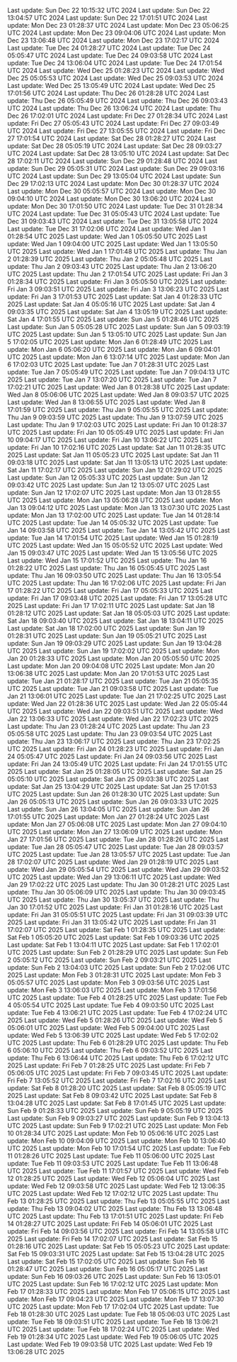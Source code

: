 Last update: Sun Dec 22 10:15:32 UTC 2024
Last update: Sun Dec 22 13:04:57 UTC 2024
Last update: Sun Dec 22 17:01:51 UTC 2024
Last update: Mon Dec 23 01:28:37 UTC 2024
Last update: Mon Dec 23 05:06:25 UTC 2024
Last update: Mon Dec 23 09:04:06 UTC 2024
Last update: Mon Dec 23 13:06:48 UTC 2024
Last update: Mon Dec 23 17:02:17 UTC 2024
Last update: Tue Dec 24 01:28:27 UTC 2024
Last update: Tue Dec 24 05:05:47 UTC 2024
Last update: Tue Dec 24 09:03:58 UTC 2024
Last update: Tue Dec 24 13:06:04 UTC 2024
Last update: Tue Dec 24 17:01:54 UTC 2024
Last update: Wed Dec 25 01:28:23 UTC 2024
Last update: Wed Dec 25 05:05:53 UTC 2024
Last update: Wed Dec 25 09:03:53 UTC 2024
Last update: Wed Dec 25 13:05:49 UTC 2024
Last update: Wed Dec 25 17:01:56 UTC 2024
Last update: Thu Dec 26 01:28:28 UTC 2024
Last update: Thu Dec 26 05:05:49 UTC 2024
Last update: Thu Dec 26 09:03:43 UTC 2024
Last update: Thu Dec 26 13:06:24 UTC 2024
Last update: Thu Dec 26 17:02:01 UTC 2024
Last update: Fri Dec 27 01:28:34 UTC 2024
Last update: Fri Dec 27 05:05:43 UTC 2024
Last update: Fri Dec 27 09:03:49 UTC 2024
Last update: Fri Dec 27 13:05:55 UTC 2024
Last update: Fri Dec 27 17:01:54 UTC 2024
Last update: Sat Dec 28 01:28:27 UTC 2024
Last update: Sat Dec 28 05:05:19 UTC 2024
Last update: Sat Dec 28 09:03:27 UTC 2024
Last update: Sat Dec 28 13:05:10 UTC 2024
Last update: Sat Dec 28 17:02:11 UTC 2024
Last update: Sun Dec 29 01:28:48 UTC 2024
Last update: Sun Dec 29 05:05:31 UTC 2024
Last update: Sun Dec 29 09:03:16 UTC 2024
Last update: Sun Dec 29 13:05:04 UTC 2024
Last update: Sun Dec 29 17:02:13 UTC 2024
Last update: Mon Dec 30 01:28:37 UTC 2024
Last update: Mon Dec 30 05:05:57 UTC 2024
Last update: Mon Dec 30 09:04:10 UTC 2024
Last update: Mon Dec 30 13:06:20 UTC 2024
Last update: Mon Dec 30 17:01:50 UTC 2024
Last update: Tue Dec 31 01:28:34 UTC 2024
Last update: Tue Dec 31 05:05:43 UTC 2024
Last update: Tue Dec 31 09:03:43 UTC 2024
Last update: Tue Dec 31 13:05:58 UTC 2024
Last update: Tue Dec 31 17:02:06 UTC 2024
Last update: Wed Jan  1 01:28:54 UTC 2025
Last update: Wed Jan  1 05:05:50 UTC 2025
Last update: Wed Jan  1 09:04:00 UTC 2025
Last update: Wed Jan  1 13:05:50 UTC 2025
Last update: Wed Jan  1 17:01:48 UTC 2025
Last update: Thu Jan  2 01:28:39 UTC 2025
Last update: Thu Jan  2 05:05:48 UTC 2025
Last update: Thu Jan  2 09:03:43 UTC 2025
Last update: Thu Jan  2 13:06:20 UTC 2025
Last update: Thu Jan  2 17:01:54 UTC 2025
Last update: Fri Jan  3 01:28:34 UTC 2025
Last update: Fri Jan  3 05:05:50 UTC 2025
Last update: Fri Jan  3 09:03:51 UTC 2025
Last update: Fri Jan  3 13:06:23 UTC 2025
Last update: Fri Jan  3 17:01:53 UTC 2025
Last update: Sat Jan  4 01:28:33 UTC 2025
Last update: Sat Jan  4 05:05:16 UTC 2025
Last update: Sat Jan  4 09:03:35 UTC 2025
Last update: Sat Jan  4 13:05:19 UTC 2025
Last update: Sat Jan  4 17:01:55 UTC 2025
Last update: Sun Jan  5 01:28:46 UTC 2025
Last update: Sun Jan  5 05:05:28 UTC 2025
Last update: Sun Jan  5 09:03:19 UTC 2025
Last update: Sun Jan  5 13:05:10 UTC 2025
Last update: Sun Jan  5 17:02:05 UTC 2025
Last update: Mon Jan  6 01:28:49 UTC 2025
Last update: Mon Jan  6 05:06:20 UTC 2025
Last update: Mon Jan  6 09:04:01 UTC 2025
Last update: Mon Jan  6 13:07:14 UTC 2025
Last update: Mon Jan  6 17:02:03 UTC 2025
Last update: Tue Jan  7 01:28:31 UTC 2025
Last update: Tue Jan  7 05:05:49 UTC 2025
Last update: Tue Jan  7 09:04:13 UTC 2025
Last update: Tue Jan  7 13:07:20 UTC 2025
Last update: Tue Jan  7 17:02:21 UTC 2025
Last update: Wed Jan  8 01:28:38 UTC 2025
Last update: Wed Jan  8 05:06:06 UTC 2025
Last update: Wed Jan  8 09:03:57 UTC 2025
Last update: Wed Jan  8 13:06:55 UTC 2025
Last update: Wed Jan  8 17:01:59 UTC 2025
Last update: Thu Jan  9 05:05:55 UTC 2025
Last update: Thu Jan  9 09:03:59 UTC 2025
Last update: Thu Jan  9 13:07:59 UTC 2025
Last update: Thu Jan  9 17:02:03 UTC 2025
Last update: Fri Jan 10 01:28:37 UTC 2025
Last update: Fri Jan 10 05:05:49 UTC 2025
Last update: Fri Jan 10 09:04:17 UTC 2025
Last update: Fri Jan 10 13:06:22 UTC 2025
Last update: Fri Jan 10 17:02:16 UTC 2025
Last update: Sat Jan 11 01:28:35 UTC 2025
Last update: Sat Jan 11 05:05:23 UTC 2025
Last update: Sat Jan 11 09:03:18 UTC 2025
Last update: Sat Jan 11 13:05:13 UTC 2025
Last update: Sat Jan 11 17:02:17 UTC 2025
Last update: Sun Jan 12 01:29:02 UTC 2025
Last update: Sun Jan 12 05:05:33 UTC 2025
Last update: Sun Jan 12 09:03:42 UTC 2025
Last update: Sun Jan 12 13:05:07 UTC 2025
Last update: Sun Jan 12 17:02:07 UTC 2025
Last update: Mon Jan 13 01:28:55 UTC 2025
Last update: Mon Jan 13 05:06:28 UTC 2025
Last update: Mon Jan 13 09:04:12 UTC 2025
Last update: Mon Jan 13 13:07:30 UTC 2025
Last update: Mon Jan 13 17:02:00 UTC 2025
Last update: Tue Jan 14 01:28:14 UTC 2025
Last update: Tue Jan 14 05:05:32 UTC 2025
Last update: Tue Jan 14 09:03:58 UTC 2025
Last update: Tue Jan 14 13:05:42 UTC 2025
Last update: Tue Jan 14 17:01:54 UTC 2025
Last update: Wed Jan 15 01:28:19 UTC 2025
Last update: Wed Jan 15 05:05:52 UTC 2025
Last update: Wed Jan 15 09:03:47 UTC 2025
Last update: Wed Jan 15 13:05:56 UTC 2025
Last update: Wed Jan 15 17:01:52 UTC 2025
Last update: Thu Jan 16 01:28:22 UTC 2025
Last update: Thu Jan 16 05:05:45 UTC 2025
Last update: Thu Jan 16 09:03:50 UTC 2025
Last update: Thu Jan 16 13:05:54 UTC 2025
Last update: Thu Jan 16 17:02:06 UTC 2025
Last update: Fri Jan 17 01:28:22 UTC 2025
Last update: Fri Jan 17 05:05:33 UTC 2025
Last update: Fri Jan 17 09:03:48 UTC 2025
Last update: Fri Jan 17 13:05:28 UTC 2025
Last update: Fri Jan 17 17:02:11 UTC 2025
Last update: Sat Jan 18 01:28:12 UTC 2025
Last update: Sat Jan 18 05:05:03 UTC 2025
Last update: Sat Jan 18 09:03:40 UTC 2025
Last update: Sat Jan 18 13:04:11 UTC 2025
Last update: Sat Jan 18 17:02:00 UTC 2025
Last update: Sun Jan 19 01:28:31 UTC 2025
Last update: Sun Jan 19 05:05:21 UTC 2025
Last update: Sun Jan 19 09:03:29 UTC 2025
Last update: Sun Jan 19 13:04:28 UTC 2025
Last update: Sun Jan 19 17:02:02 UTC 2025
Last update: Mon Jan 20 01:28:33 UTC 2025
Last update: Mon Jan 20 05:05:50 UTC 2025
Last update: Mon Jan 20 09:04:08 UTC 2025
Last update: Mon Jan 20 13:06:38 UTC 2025
Last update: Mon Jan 20 17:01:53 UTC 2025
Last update: Tue Jan 21 01:28:17 UTC 2025
Last update: Tue Jan 21 05:05:35 UTC 2025
Last update: Tue Jan 21 09:03:58 UTC 2025
Last update: Tue Jan 21 13:06:01 UTC 2025
Last update: Tue Jan 21 17:02:25 UTC 2025
Last update: Wed Jan 22 01:28:36 UTC 2025
Last update: Wed Jan 22 05:05:44 UTC 2025
Last update: Wed Jan 22 09:03:51 UTC 2025
Last update: Wed Jan 22 13:06:33 UTC 2025
Last update: Wed Jan 22 17:02:23 UTC 2025
Last update: Thu Jan 23 01:28:24 UTC 2025
Last update: Thu Jan 23 05:05:58 UTC 2025
Last update: Thu Jan 23 09:03:54 UTC 2025
Last update: Thu Jan 23 13:06:17 UTC 2025
Last update: Thu Jan 23 17:02:25 UTC 2025
Last update: Fri Jan 24 01:28:23 UTC 2025
Last update: Fri Jan 24 05:05:47 UTC 2025
Last update: Fri Jan 24 09:03:56 UTC 2025
Last update: Fri Jan 24 13:05:49 UTC 2025
Last update: Fri Jan 24 17:01:55 UTC 2025
Last update: Sat Jan 25 01:28:05 UTC 2025
Last update: Sat Jan 25 05:05:10 UTC 2025
Last update: Sat Jan 25 09:03:38 UTC 2025
Last update: Sat Jan 25 13:04:29 UTC 2025
Last update: Sat Jan 25 17:01:53 UTC 2025
Last update: Sun Jan 26 01:28:30 UTC 2025
Last update: Sun Jan 26 05:05:13 UTC 2025
Last update: Sun Jan 26 09:03:33 UTC 2025
Last update: Sun Jan 26 13:04:05 UTC 2025
Last update: Sun Jan 26 17:01:55 UTC 2025
Last update: Mon Jan 27 01:28:24 UTC 2025
Last update: Mon Jan 27 05:06:08 UTC 2025
Last update: Mon Jan 27 09:04:10 UTC 2025
Last update: Mon Jan 27 13:06:09 UTC 2025
Last update: Mon Jan 27 17:01:56 UTC 2025
Last update: Tue Jan 28 01:28:26 UTC 2025
Last update: Tue Jan 28 05:05:47 UTC 2025
Last update: Tue Jan 28 09:03:57 UTC 2025
Last update: Tue Jan 28 13:05:57 UTC 2025
Last update: Tue Jan 28 17:02:07 UTC 2025
Last update: Wed Jan 29 01:28:19 UTC 2025
Last update: Wed Jan 29 05:05:54 UTC 2025
Last update: Wed Jan 29 09:03:52 UTC 2025
Last update: Wed Jan 29 13:06:11 UTC 2025
Last update: Wed Jan 29 17:02:22 UTC 2025
Last update: Thu Jan 30 01:28:21 UTC 2025
Last update: Thu Jan 30 05:06:09 UTC 2025
Last update: Thu Jan 30 09:03:45 UTC 2025
Last update: Thu Jan 30 13:05:37 UTC 2025
Last update: Thu Jan 30 17:01:52 UTC 2025
Last update: Fri Jan 31 01:28:16 UTC 2025
Last update: Fri Jan 31 05:05:51 UTC 2025
Last update: Fri Jan 31 09:03:39 UTC 2025
Last update: Fri Jan 31 13:05:42 UTC 2025
Last update: Fri Jan 31 17:02:07 UTC 2025
Last update: Sat Feb  1 01:28:35 UTC 2025
Last update: Sat Feb  1 05:05:20 UTC 2025
Last update: Sat Feb  1 09:03:36 UTC 2025
Last update: Sat Feb  1 13:04:11 UTC 2025
Last update: Sat Feb  1 17:02:01 UTC 2025
Last update: Sun Feb  2 01:28:29 UTC 2025
Last update: Sun Feb  2 05:05:12 UTC 2025
Last update: Sun Feb  2 09:03:21 UTC 2025
Last update: Sun Feb  2 13:04:03 UTC 2025
Last update: Sun Feb  2 17:02:06 UTC 2025
Last update: Mon Feb  3 01:28:31 UTC 2025
Last update: Mon Feb  3 05:05:57 UTC 2025
Last update: Mon Feb  3 09:03:56 UTC 2025
Last update: Mon Feb  3 13:06:03 UTC 2025
Last update: Mon Feb  3 17:01:56 UTC 2025
Last update: Tue Feb  4 01:28:25 UTC 2025
Last update: Tue Feb  4 05:05:54 UTC 2025
Last update: Tue Feb  4 09:03:50 UTC 2025
Last update: Tue Feb  4 13:06:21 UTC 2025
Last update: Tue Feb  4 17:02:24 UTC 2025
Last update: Wed Feb  5 01:28:26 UTC 2025
Last update: Wed Feb  5 05:06:01 UTC 2025
Last update: Wed Feb  5 09:04:00 UTC 2025
Last update: Wed Feb  5 13:06:39 UTC 2025
Last update: Wed Feb  5 17:02:02 UTC 2025
Last update: Thu Feb  6 01:28:29 UTC 2025
Last update: Thu Feb  6 05:06:10 UTC 2025
Last update: Thu Feb  6 09:03:52 UTC 2025
Last update: Thu Feb  6 13:06:44 UTC 2025
Last update: Thu Feb  6 17:02:12 UTC 2025
Last update: Fri Feb  7 01:28:25 UTC 2025
Last update: Fri Feb  7 05:06:05 UTC 2025
Last update: Fri Feb  7 09:03:45 UTC 2025
Last update: Fri Feb  7 13:05:52 UTC 2025
Last update: Fri Feb  7 17:02:16 UTC 2025
Last update: Sat Feb  8 01:28:20 UTC 2025
Last update: Sat Feb  8 05:05:19 UTC 2025
Last update: Sat Feb  8 09:03:42 UTC 2025
Last update: Sat Feb  8 13:04:28 UTC 2025
Last update: Sat Feb  8 17:01:45 UTC 2025
Last update: Sun Feb  9 01:28:33 UTC 2025
Last update: Sun Feb  9 05:05:19 UTC 2025
Last update: Sun Feb  9 09:03:27 UTC 2025
Last update: Sun Feb  9 13:04:13 UTC 2025
Last update: Sun Feb  9 17:02:21 UTC 2025
Last update: Mon Feb 10 01:28:34 UTC 2025
Last update: Mon Feb 10 05:06:16 UTC 2025
Last update: Mon Feb 10 09:04:09 UTC 2025
Last update: Mon Feb 10 13:06:40 UTC 2025
Last update: Mon Feb 10 17:01:54 UTC 2025
Last update: Tue Feb 11 01:28:26 UTC 2025
Last update: Tue Feb 11 05:06:00 UTC 2025
Last update: Tue Feb 11 09:03:53 UTC 2025
Last update: Tue Feb 11 13:06:48 UTC 2025
Last update: Tue Feb 11 17:01:57 UTC 2025
Last update: Wed Feb 12 01:28:25 UTC 2025
Last update: Wed Feb 12 05:06:04 UTC 2025
Last update: Wed Feb 12 09:03:58 UTC 2025
Last update: Wed Feb 12 13:06:35 UTC 2025
Last update: Wed Feb 12 17:02:12 UTC 2025
Last update: Thu Feb 13 01:28:25 UTC 2025
Last update: Thu Feb 13 05:05:55 UTC 2025
Last update: Thu Feb 13 09:04:02 UTC 2025
Last update: Thu Feb 13 13:06:48 UTC 2025
Last update: Thu Feb 13 17:01:51 UTC 2025
Last update: Fri Feb 14 01:28:27 UTC 2025
Last update: Fri Feb 14 05:06:01 UTC 2025
Last update: Fri Feb 14 09:03:56 UTC 2025
Last update: Fri Feb 14 13:05:58 UTC 2025
Last update: Fri Feb 14 17:02:07 UTC 2025
Last update: Sat Feb 15 01:28:16 UTC 2025
Last update: Sat Feb 15 05:05:23 UTC 2025
Last update: Sat Feb 15 09:03:31 UTC 2025
Last update: Sat Feb 15 13:04:28 UTC 2025
Last update: Sat Feb 15 17:02:05 UTC 2025
Last update: Sun Feb 16 01:28:47 UTC 2025
Last update: Sun Feb 16 05:05:17 UTC 2025
Last update: Sun Feb 16 09:03:26 UTC 2025
Last update: Sun Feb 16 13:05:01 UTC 2025
Last update: Sun Feb 16 17:02:12 UTC 2025
Last update: Mon Feb 17 01:28:33 UTC 2025
Last update: Mon Feb 17 05:06:15 UTC 2025
Last update: Mon Feb 17 09:04:23 UTC 2025
Last update: Mon Feb 17 13:07:30 UTC 2025
Last update: Mon Feb 17 17:02:04 UTC 2025
Last update: Tue Feb 18 01:28:30 UTC 2025
Last update: Tue Feb 18 05:06:03 UTC 2025
Last update: Tue Feb 18 09:03:51 UTC 2025
Last update: Tue Feb 18 13:06:21 UTC 2025
Last update: Tue Feb 18 17:02:24 UTC 2025
Last update: Wed Feb 19 01:28:34 UTC 2025
Last update: Wed Feb 19 05:06:05 UTC 2025
Last update: Wed Feb 19 09:03:58 UTC 2025
Last update: Wed Feb 19 13:06:28 UTC 2025
